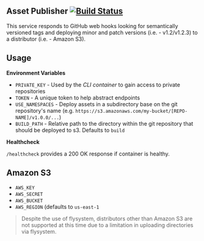 ## Asset Publisher [![Build Status](https://travis-ci.org/realpage/asset-publisher.svg?branch=master)](https://travis-ci.org/realpage/asset-publisher)

This service responds to GitHub web hooks looking for semantically versioned tags and deploying minor and patch versions (i.e. - v1.2/v1.2.3) to a distributor (i.e. - Amazon S3).

## Usage

**Environment Variables**

 * `PRIVATE_KEY` - Used by the _CLI container_ to gain access to private repositories
 * `TOKEN` - A unique token to help abstract endpoints
 * `USE_NAMESPACES` - Deploy assets in a subdirectory base on the git repository's name (e.g. `https://s3.amazonaws.com/my-bucket/[REPO-NAME]/v1.0.0/...`)
 * `BUILD_PATH` - Relative path to the directory within the git repository that should be deployed to s3.  Defaults to `build`

**Healthcheck**

`/healthcheck` provides a 200 OK response if container is healthy. 

## Amazon S3

 * `AWS_KEY`
 * `AWS_SECRET`
 * `AWS_BUCKET`
 * `AWS_REGION` (defaults to `us-east-1`
 
  > Despite the use of flysystem, distributors other than Amazon S3 are not supported at this time due to a limitation in uploading directories via flysystem.
 
